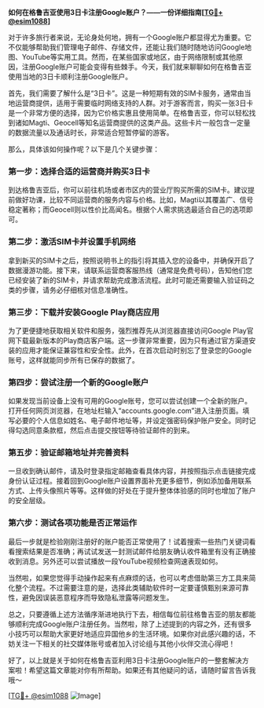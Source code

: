 **如何在格鲁吉亚使用3日卡注册Google账户？——一份详细指南[[TG💪+ @esim1088](https://t.me/s/esim1088)]**

对于许多旅行者来说，无论身处何地，拥有一个Google账户都显得尤为重要。它不仅能够帮助我们管理电子邮件、存储文件，还能让我们随时随地访问Google地图、YouTube等实用工具。然而，在某些国家或地区，由于网络限制或其他原因，注册Google账户可能会变得有些棘手。今天，我们就来聊聊如何在格鲁吉亚使用当地的3日卡顺利注册Google账户。

首先，我们需要了解什么是“3日卡”。这是一种短期有效的SIM卡服务，通常由当地运营商提供，适用于需要临时网络支持的人群。对于游客而言，购买一张3日卡是一个非常方便的选择，因为它价格实惠且使用简单。在格鲁吉亚，你可以轻松找到诸如Magti、Geocell等知名运营商提供的这类产品。这些卡片一般包含一定量的数据流量以及通话时长，非常适合短暂停留的游客。

那么，具体该如何操作呢？以下是几个关键步骤：

### 第一步：选择合适的运营商并购买3日卡

到达格鲁吉亚后，你可以前往机场或者市区内的营业厅购买所需的SIM卡。建议提前做好功课，比较不同运营商的服务内容与价格。比如，Magti以其覆盖广、信号稳定著称；而Geocell则以性价比高闻名。根据个人需求挑选最适合自己的选项即可。

### 第二步：激活SIM卡并设置手机网络

拿到新买的SIM卡之后，按照说明书上的指引将其插入您的设备中，并确保开启了数据漫游功能。接下来，请联系运营商客服热线（通常是免费号码），告知他们您已经安装了新的SIM卡，并请求帮助完成激活流程。此时可能还需要输入验证码之类的步骤，请务必仔细核对信息准确性。

### 第三步：下载并安装Google Play商店应用

为了更便捷地获取相关软件和服务，强烈推荐先从浏览器直接访问Google Play官网下载最新版本的Play商店客户端。这一步骤非常重要，因为只有通过官方渠道安装的应用才能保证兼容性和安全性。此外，在首次启动时别忘了登录您的Google账号，这样就能同步所有已保存的数据了。

### 第四步：尝试注册一个新的Google账户

如果发现当前设备上没有可用的Google账号，您可以尝试创建一个全新的账户。打开任何网页浏览器，在地址栏输入“accounts.google.com”进入注册页面。填写必要的个人信息如姓名、电子邮件地址等，并设定强密码保护账户安全。同时记得勾选同意条款框，然后点击提交按钮等待验证邮件的到来。

### 第五步：验证邮箱地址并完善资料

一旦收到确认邮件，请及时登录指定邮箱查看具体内容，并按照指示点击链接完成身份认证过程。接着回到Google账户设置界面补充更多细节，例如添加备用联系方式、上传头像照片等等。这样做的好处在于提升整体体验感的同时也增加了账户的安全层级。

### 第六步：测试各项功能是否正常运作

最后一步就是检验刚刚注册好的账户能否正常使用了！试着搜索一些热门关键词看看搜索结果是否准确；再试试发送一封测试邮件给朋友确认收件箱里有没有正确接收到消息。另外还可以尝试播放一段YouTube视频检查网速表现如何。

当然啦，如果您觉得手动操作起来有点麻烦的话，也可以考虑借助第三方工具来简化整个流程。不过需要注意的是，选择此类辅助软件时一定要谨慎甄别来源可靠性，避免因误装恶意程序而导致隐私泄露等问题发生。

总之，只要遵循上述方法循序渐进地执行下去，相信每位前往格鲁吉亚的朋友都能够顺利完成Google账户注册任务。当然啦，除了上述提到的内容之外，还有很多小技巧可以帮助大家更好地适应异国他乡的生活环境。如果你对此感兴趣的话，不妨关注一下相关的社交媒体账号或者加入讨论组与其他小伙伴交流心得吧！

好了，以上就是关于如何在格鲁吉亚利用3日卡注册Google账户的一整套解决方案啦！希望这篇文章能对你有所帮助。如果还有其他疑问的话，请随时留言告诉我哦～

[[TG💪+ @esim1088](https://t.me/s/esim1088) ![Image](https://i.postimg.cc/4NQfJmqS/Snipaste-2025-05-13-00-14-12.png)]